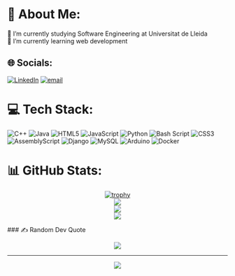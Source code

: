 # 💫 About Me:
🔭 I’m currently studying Software Engineering at Universitat de Lleida<br>🌱 I’m currently learning web development<br>



## 🌐 Socials:
[![LinkedIn](https://img.shields.io/badge/LinkedIn-%230077B5.svg?logo=linkedin&logoColor=white)](https://linkedin.com/in/diogo-filipe-alves-pires-424964245) [![email](https://img.shields.io/badge/Email-D14836?logo=gmail&logoColor=white)](mailto:dfalvesp@gmail.com) 


# 💻 Tech Stack:
![C++](https://img.shields.io/badge/c++-%2300599C.svg?style=for-the-badge&logo=c%2B%2B&logoColor=white) ![Java](https://img.shields.io/badge/java-%23ED8B00.svg?style=for-the-badge&logo=openjdk&logoColor=white) ![HTML5](https://img.shields.io/badge/html5-%23E34F26.svg?style=for-the-badge&logo=html5&logoColor=white) ![JavaScript](https://img.shields.io/badge/javascript-%23323330.svg?style=for-the-badge&logo=javascript&logoColor=%23F7DF1E) ![Python](https://img.shields.io/badge/python-3670A0?style=for-the-badge&logo=python&logoColor=ffdd54) ![Bash Script](https://img.shields.io/badge/bash_script-%23121011.svg?style=for-the-badge&logo=gnu-bash&logoColor=white) ![CSS3](https://img.shields.io/badge/css3-%231572B6.svg?style=for-the-badge&logo=css3&logoColor=white) ![AssemblyScript](https://img.shields.io/badge/assembly%20script-%23000000.svg?style=for-the-badge&logo=assemblyscript&logoColor=white) ![Django](https://img.shields.io/badge/django-%23092E20.svg?style=for-the-badge&logo=django&logoColor=white) ![MySQL](https://img.shields.io/badge/mysql-4479A1.svg?style=for-the-badge&logo=mysql&logoColor=white) ![Arduino](https://img.shields.io/badge/-Arduino-00979D?style=for-the-badge&logo=Arduino&logoColor=white) ![Docker](https://img.shields.io/badge/docker-%230db7ed.svg?style=for-the-badge&logo=docker&logoColor=white)

# 📊 GitHub Stats:
<div align="center">

[![trophy](https://github-trophies.vercel.app/?username=DiogoPires2003&theme=monokai)](https://github.com/?username=DiogoPires2003/github-trophies)  
![](https://github-readme-stats.vercel.app/api?username=DiogoPires2003&theme=dark&hide_border=true&include_all_commits=true&count_private=true)  
![](https://nirzak-streak-stats.vercel.app/?user=DiogoPires2003&theme=dark&hide_border=true)  
![](https://github-readme-stats.vercel.app/api/top-langs/?username=DiogoPires2003&theme=dark&hide_border=true&include_all_commits=true&count_private=true&layout=compact)

</div>
### ✍️ Random Dev Quote
<div align="center">

![](https://quotes-github-readme.vercel.app/api?type=horizontal&theme=radical)

---
[![](https://visitcount.itsvg.in/api?id=DiogoPires2003&icon=0&color=0)](https://visitcount.itsvg.in)
</div>
